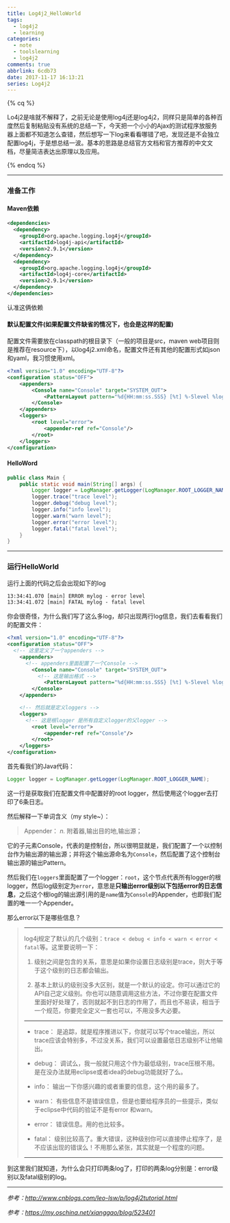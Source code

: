 ```yaml
---
title: Log4j2_HelloWorld
tags:
  - log4j2
  - learning
categories:
  - note
  - toolslearning
  - log4j2
comments: true
abbrlink: 6cdb73
date: 2017-11-17 16:13:21
series: Log4j2
---
```


{% cq %}

Lo4j2是啥就不解释了，之前无论是使用log4j还是log4j2，同样只是简单的各种百度然后复制粘贴没有系统的总结一下，今天把一个小小的Ajax的测试程序放服务器上面都不知道怎么查错，然后想写一下log来看看哪错了吧，发现还是不会独立配置log4j，于是想总结一波。基本的思路是总结官方文档和官方推荐的中文文档，尽量简洁表达出原理以及应用。

{% endcq %}

<!-- more -->

- - -

### 准备工作

#### Maven依赖

``` xml
<dependencies>
  <dependency>
    <groupId>org.apache.logging.log4j</groupId>
    <artifactId>log4j-api</artifactId>
    <version>2.9.1</version>
  </dependency>
  <dependency>
    <groupId>org.apache.logging.log4j</groupId>
    <artifactId>log4j-core</artifactId>
    <version>2.9.1</version>
  </dependency>
</dependencies>
```

认准这俩依赖

#### 默认配置文件(如果配置文件缺省的情况下，也会是这样的配置)

配置文件需要放在classpath的根目录下（一般的项目是src，maven web项目则是推荐在resource下），以log4j2.xml命名，配置文件还有其他的配置形式如json和yaml，我习惯使用xml。

``` xml
<?xml version="1.0" encoding="UTF-8"?>
<configuration status="OFF">
    <appenders>
        <Console name="Console" target="SYSTEM_OUT">
            <PatternLayout pattern="%d{HH:mm:ss.SSS} [%t] %-5level %logger{36} - %msg%n"/>
        </Console>
    </appenders>
    <loggers>
        <root level="error">
            <appender-ref ref="Console"/>
        </root>
    </loggers>
</configuration>
```

#### HelloWord

``` java
public class Main {
    public static void main(String[] args) {
        Logger logger = LogManager.getLogger(LogManager.ROOT_LOGGER_NAME);
        logger.trace("trace level");
        logger.debug("debug level");
        logger.info("info level");
        logger.warn("warn level");
        logger.error("error level");
        logger.fatal("fatal level");
    }
}
```

- - -

### 运行HelloWorld

运行上面的代码之后会出现如下的log
``` cmd
13:34:41.070 [main] ERROR mylog - error level
13:34:41.072 [main] FATAL mylog - fatal level
```

你会很奇怪，为什么我们写了这么多log，却只出现两行log信息，我们去看看我们的配置文件：

``` xml
<?xml version="1.0" encoding="UTF-8"?>
<configuration status="OFF">
  <!-- 这里定义了一个appenders -->
    <appenders>
      <!-- appenders里面配置了一个Console -->
        <Console name="Console" target="SYSTEM_OUT">
          <!-- 这是输出格式 -->
            <PatternLayout pattern="%d{HH:mm:ss.SSS} [%t] %-5level %logger{36} - %msg%n"/>
        </Console>
    </appenders>

    <!-- 然后就是定义loggers -->
    <loggers>
      <!-- 这是根logger 是所有自定义logger的父logger -->
        <root level="error">
            <appender-ref ref="Console"/>
        </root>
    </loggers>
</configuration>
```

首先看我们的Java代码：

``` java
Logger logger = LogManager.getLogger(LogManager.ROOT_LOGGER_NAME);
```

这一行是获取我们在配置文件中配置好的root logger，然后使用这个logger去打印了6条日志。

然后解释一下单词含义（my style~）：

> Appender：
> *n.* 附着器,输出目的地,输出源；

它的子元素Console，代表的是控制台，所以很明显就是，我们配置了一个以控制台作为输出源的输出源；并将这个输出源命名为`Console`，然后配置了这个控制台输出源的输出Pattern。

然后我们在`loggers`里面配置了一个logger：`root`，这个节点代表所有logger的根logger，然后log级别定为`error`，意思是**只输出error级别以下包括error的日志信息**，之后这个根log的输出源引用的是`name`值为`Console`的Appender，也即我们配置的唯一一个Appender。

那么error以下是哪些信息？

> - - -
> log4j规定了默认的几个级别：`trace < debug < info < warn < error < fatal`等。这里要说明一下：
>
> 1. 级别之间是包含的关系，意思是如果你设置日志级别是trace，则大于等于这个级别的日志都会输出。
>
> 1. 基本上默认的级别没多大区别，就是一个默认的设定。你可以通过它的API自己定义级别。你也可以随意调用这些方法，不过你要在配置文件里面好好处理了，否则就起不到日志的作用了，而且也不易读，相当于一个规范，你要完全定义一套也可以，不用没多大必要。
>
> - - -
> - trace： 是追踪，就是程序推进以下，你就可以写个trace输出，所以trace应该会特别多，不过没关系，我们可以设置最低日志级别不让他输出。
>
> - debug： 调试么，我一般就只用这个作为最低级别，trace压根不用。是在没办法就用eclipse或者idea的debug功能就好了么。
>
> - info： 输出一下你感兴趣的或者重要的信息，这个用的最多了。
>
> - warn： 有些信息不是错误信息，但是也要给程序员的一些提示，类似于eclipse中代码的验证不是有error 和warn。
>
> - error： 错误信息。用的也比较多。
>
> - fatal： 级别比较高了。重大错误，这种级别你可以直接停止程序了，是不应该出现的错误么！不用那么紧张，其实就是一个程度的问题。
> - - -

到这里我们就知道，为什么会只打印两条log了，打印的两条log分别是：error级别以及fatal级别的log。

- - -

*参考：http://www.cnblogs.com/leo-lsw/p/log4j2tutorial.html*

*参考：https://my.oschina.net/xianggao/blog/523401*
